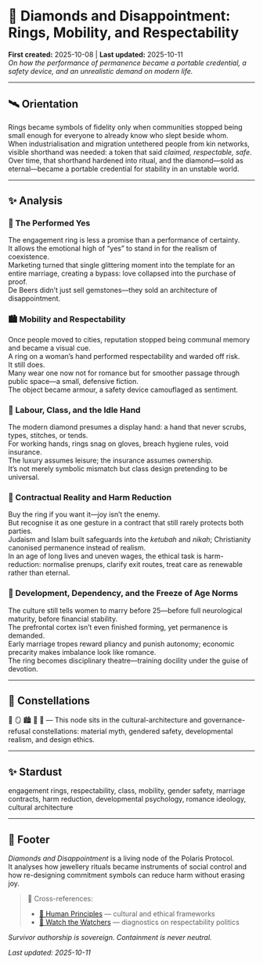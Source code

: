 # 💎 Diamonds and Disappointment: Rings, Mobility, and Respectability  
**First created:** 2025-10-08 | **Last updated:** 2025-10-11  
*On how the performance of permanence became a portable credential, a safety device, and an unrealistic demand on modern life.*

---

## 🛰️ Orientation  
Rings became symbols of fidelity only when communities stopped being small enough for everyone to already know who slept beside whom.  
When industrialisation and migration untethered people from kin networks, visible shorthand was needed: a token that said *claimed, respectable, safe*.  
Over time, that shorthand hardened into ritual, and the diamond—sold as eternal—became a portable credential for stability in an unstable world.  

---

## ✨ Analysis  

### 💍 The Performed Yes  
The engagement ring is less a promise than a performance of certainty.  
It allows the emotional high of “yes” to stand in for the realism of coexistence.  
Marketing turned that single glittering moment into the template for an entire marriage, creating a bypass: love collapsed into the purchase of proof.  
De Beers didn’t just sell gemstones—they sold an architecture of disappointment.  

### 🏙️ Mobility and Respectability  
Once people moved to cities, reputation stopped being communal memory and became a visual cue.  
A ring on a woman’s hand performed respectability and warded off risk.  
It still does.  
Many wear one now not for romance but for smoother passage through public space—a small, defensive fiction.  
The object became armour, a safety device camouflaged as sentiment.  

### 🧤 Labour, Class, and the Idle Hand  
The modern diamond presumes a display hand: a hand that never scrubs, types, stitches, or tends.  
For working hands, rings snag on gloves, breach hygiene rules, void insurance.  
The luxury assumes leisure; the insurance assumes ownership.  
It’s not merely symbolic mismatch but class design pretending to be universal.  

### 🧾 Contractual Reality and Harm Reduction  
Buy the ring if you want it—joy isn’t the enemy.  
But recognise it as one gesture in a contract that still rarely protects both parties.  
Judaism and Islam built safeguards into the *ketubah* and *nikah*; Christianity canonised permanence instead of realism.  
In an age of long lives and uneven wages, the ethical task is harm-reduction: normalise prenups, clarify exit routes, treat care as renewable rather than eternal.  

### 🧠 Development, Dependency, and the Freeze of Age Norms  
The culture still tells women to marry before 25—before full neurological maturity, before financial stability.  
The prefrontal cortex isn’t even finished forming, yet permanence is demanded.  
Early marriage tropes reward pliancy and punish autonomy; economic precarity makes imbalance look like romance.  
The ring becomes disciplinary theatre—training docility under the guise of devotion.  

---

## 🌌 Constellations  
💎 🪞 🏙️ 🧠 🔮 — This node sits in the cultural-architecture and governance-refusal constellations: material myth, gendered safety, developmental realism, and design ethics.  

---

## ✨ Stardust  
engagement rings, respectability, class, mobility, gender safety, marriage contracts, harm reduction, developmental psychology, romance ideology, cultural architecture  

---

## 🏮 Footer  

*Diamonds and Disappointment* is a living node of the Polaris Protocol.  
It analyses how jewellery rituals became instruments of social control and how re-designing commitment symbols can reduce harm without erasing joy.  

> 📡 Cross-references:
> 
> - [🌱 Human Principles](../🌱_Human_Principles/README.md) — cultural and ethical frameworks  
> - [🧿 Watch the Watchers](../🧿_Watch_The_Watchers/README.md) — diagnostics on respectability politics  

*Survivor authorship is sovereign. Containment is never neutral.*  

_Last updated: 2025-10-11_
